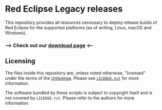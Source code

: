 # Red Eclipse Legacy releases

This repository provides all resources necessary to deploy release builds of Red Eclipse for the supported platforms (as of writing, Linux, macOS and Windows).

### --> Check out our [download page](https://github.com/redeclipse-legacy/release/releases/continuous) <--


## Licensing

The files inside this repository are, unless noted otherwise, "licensed" under the terms of the [Unlicense](https://unlicense.org/). Please see  [`LICENSE.txt`](LICENSE.txt) for more information.

The software bundled by these scripts is subject to copyright itself and is not covered by `LICENSE.txt`. Please refer to the authors for more information.

